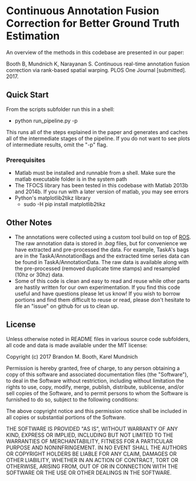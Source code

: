 # Continuous Annotation Fusion Correction for Better Ground Truth Estimation

An overview of the methods in this codebase are presented in our paper:

Booth B, Mundnich K, Narayanan S. Continuous real-time annotation fusion correction via rank-based spatial warping. PLOS One Journal [submitted]. 2017.

## Quick Start

From the scripts subfolder run this in a shell:

- python run_pipeline.py -p

This runs all of the steps explained in the paper and generates and caches all of the intermediate stages of the pipeline.  If you do not want to see plots of intermediate results, omit the "-p" flag.

### Prerequisites

- Matlab must be installed and runnable from a shell.  Make sure the matlab executable folder is in the system path
- The TFOCS library has been tested in this codebase with Matlab 2013b and 2014b.  If you run with a later version of matlab, you may see errors
- Python's matplotlib2tikz library
  - sudo -H pip install matplotlib2tikz

## Other Notes

- The annotations were collected using a custom tool build on top of [ROS](http://www.ros.org).  The raw annotation data is stored in *.bag* files, but for convenience we have extracted and pre-processed the data.  For example, TaskA's bags are in the TaskA/AnnotationBags and the extracted time series data can be found in TaskA/AnnotationData.  The raw data is available along with the pre-processed (removed duplicate time stamps) and resampled (10hz or 30hz) data.
- Some of this code is clean and easy to read and reuse while other parts are hastily written for our own experimentation.  If you find this code useful and have questions please let us know! If you wish to borrow portions and find them difficult to reuse or read, please don't hesitate to file an "issue" on github for us to clean up.

## License

Unless otherwise noted in README files in various source code subfolders, all code and data is made available under the MIT license:

Copyright (c) 2017 Brandon M. Booth, Karel Mundnich

Permission is hereby granted, free of charge, to any person obtaining a copy
of this software and associated documentation files (the "Software"), to deal
in the Software without restriction, including without limitation the rights
to use, copy, modify, merge, publish, distribute, sublicense, and/or sell
copies of the Software, and to permit persons to whom the Software is
furnished to do so, subject to the following conditions:

The above copyright notice and this permission notice shall be included in all
copies or substantial portions of the Software.

THE SOFTWARE IS PROVIDED "AS IS", WITHOUT WARRANTY OF ANY KIND, EXPRESS OR
IMPLIED, INCLUDING BUT NOT LIMITED TO THE WARRANTIES OF MERCHANTABILITY,
FITNESS FOR A PARTICULAR PURPOSE AND NONINFRINGEMENT. IN NO EVENT SHALL THE
AUTHORS OR COPYRIGHT HOLDERS BE LIABLE FOR ANY CLAIM, DAMAGES OR OTHER
LIABILITY, WHETHER IN AN ACTION OF CONTRACT, TORT OR OTHERWISE, ARISING FROM,
OUT OF OR IN CONNECTION WITH THE SOFTWARE OR THE USE OR OTHER DEALINGS IN THE
SOFTWARE.
